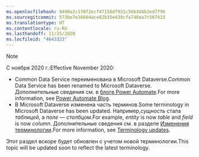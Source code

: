 ```yaml
---
ms.openlocfilehash: 9490a2c1f0f2ecf47158df931c56b3d4b2ed779b
ms.sourcegitcommit: 573be7e36604ace82b35e439cfa748aa7c587415
ms.translationtype: HT
ms.contentlocale: ru-RU
ms.lasthandoff: 11/25/2020
ms.locfileid: "4643323"
---
```

> [!NOTE]
> <span data-ttu-id="8943b-101">С ноября 2020 г.:</span><span class="sxs-lookup"><span data-stu-id="8943b-101">Effective November 2020:</span></span>
>
> - <span data-ttu-id="8943b-102">Common Data Service переименована в Microsoft Dataverse.</span><span class="sxs-lookup"><span data-stu-id="8943b-102">Common Data Service has been renamed to Microsoft Dataverse.</span></span> <span data-ttu-id="8943b-103">Дополнительные сведения см. в [блоге Power Automate](https://aka.ms/PAuAppBlog).</span><span class="sxs-lookup"><span data-stu-id="8943b-103">For more information, see [Power Automate Blog](https://aka.ms/PAuAppBlog).</span></span>
> - <span data-ttu-id="8943b-104">В Microsoft Dataverse изменена часть терминов.</span><span class="sxs-lookup"><span data-stu-id="8943b-104">Some terminology in Microsoft Dataverse has been updated.</span></span> <span data-ttu-id="8943b-105">Например,*сущность* стала *таблицей*, а *поле* — *столбцом*.</span><span class="sxs-lookup"><span data-stu-id="8943b-105">For example, *entity* is now *table* and *field* is now *column*.</span></span> <span data-ttu-id="8943b-106">Дополнительные сведения см. в разделе [Изменения терминологии](https://go.microsoft.com/fwlink/?linkid=2147247).</span><span class="sxs-lookup"><span data-stu-id="8943b-106">For more information, see [Terminology updates](https://go.microsoft.com/fwlink/?linkid=2147247).</span></span>
>
> <span data-ttu-id="8943b-107">Этот раздел вскоре будет обновлен с учетом новой терминологии.</span><span class="sxs-lookup"><span data-stu-id="8943b-107">This topic will be updated soon to reflect the latest terminology.</span></span>
